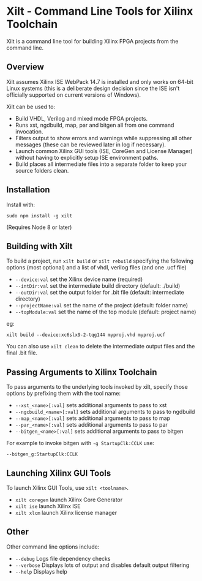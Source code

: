 # Xilt - Command Line Tools for Xilinx Toolchain

Xilt is a command line tool for building Xilinx FPGA projects from the command line.

## Overview

Xilt assumes Xilinx ISE WebPack 14.7 is installed and only works on 64-bit Linux systems (this is a deliberate
design decision since the ISE isn't officially supported on current versions of Windows).

Xilt can be used to:

* Build VHDL, Verilog and mixed mode FPGA projects.
* Runs xst, ngdbuild, map, par and bitgen all from one command invocation.
* Filters output to show errors and warnings while suppressing all other messages (these can be reviewed later in log if necessary).
* Launch common Xilinx GUI tools (ISE, CoreGen and License Manager) without having to explicitly setup ISE environment paths.
* Build places all intermediate files into a separate folder to keep your source folders clean.

## Installation

Install with:

    sudo npm install -g xilt

(Requires Node 8 or later)

## Building with Xilt

To build a project, run `xilt build` or `xilt rebuild` specifying the following options (most optional) and a list of vhdl, verilog files (and one .ucf file)

* `--device:val`            set the Xilinx device name (required)
* `--intDir:val`            set the intermediate build directory (default: ./build)
* `--outDir:val`            set the output folder for .bit file (default: intermediate directory)
* `--projectName:val`       set the name of the project (default: folder name)
* `--topModule:val`         set the name of the top module (default: project name)

eg:

    xilt build --device:xc6slx9-2-tqg144 myproj.vhd myproj.ucf

You can also use `xilt clean` to delete the intermediate output files and the final .bit file.

## Passing Arguments to Xilinx Toolchain

To pass arguments to the underlying tools invoked by xilt, specify those options by prefixing them with the tool name:


* `--xst_<name>[:val]`      sets additional arguments to pass to xst
* `--ngcbuild_<name>[:val]` sets additional arguments to pass to ngdbuild
* `--map_<name>[:val]`      sets additional arguments to pass to map
* `--par_<name>[:val]`      sets additional arguments to pass to par
* `--bitgen_<name>[:val]`   sets additional arguments to pass to bitgen

For example to invoke  bitgen with `-g StartupClk:CCLK` use:

    --bitgen_g:StartupClk:CCLK
    

## Launching Xilinx GUI Tools

To launch Xilinx GUI Tools, use `xilt <toolname>`.

* `xilt coregen`                 launch Xilinx Core Generator
* `xilt ise`                     launch Xilinx ISE
* `xilt xlcm`                    launch Xilinx license manager


## Other

Other command line options include:

* `--debug` Logs file dependency checks
* `--verbose` Displays lots of output and disables default output filtering
* `--help` Displays help
